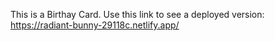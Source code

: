 
This is a Birthay Card. Use this link to see a deployed version: https://radiant-bunny-29118c.netlify.app/
